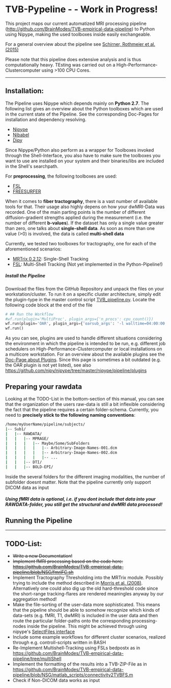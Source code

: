 # TVB-Pypeline - - Work in Progress!

This project maps our current automatized MRI processing pipeline (http://github.com/BrainModes/TVB-empirical-data-pipeline) 
to Python using Nipype, making the used toolboxes inside easily exchangeable.

For a general overview about the pipeline see [Schirner, Rothmeier et al. (2015)](http://www.sciencedirect.com/science/article/pii/S1053811915002505)

Please note that this pipeline does extensive analysis and is thus computationally heavy. TEsting was carried out on a High-Performance-Clustercomputer using >100 CPU Cores.

----------

## Installation:
The Pipeline uses Nipype which depends mainly on **Python 2.7**. The following list gives an overview about the Python toolboxes which are used in the current state of the Pipeline. See the corresponding Doc-Pages for installation and dependency resolving.
+ [Nipype](http://nipy.org/nipype/users/install.html)
+ [Nibabel](http://nipy.org/nibabel/installation.html#installation)
+ [Dipy](http://nipy.org/dipy/installation.html)

Since Nipype/Python also perform as a wrapper for Toolboxes invoked through the Shell-Interface, you also have to make sure the toolboxes you want to use are installed on your system and their binaries/libs are included in the Shell's searchpath.

For **preprocessing**, the following toolboxes are used:
+ [FSL](http://fsl.fmrib.ox.ac.uk/fsl/fslwiki/)
+ [FREESURFER](https://surfer.nmr.mgh.harvard.edu/fswiki/DownloadAndInstall)

When it comes to **fiber tractography**, there is a vast number of available tools for that. Their usage also highly depens on how your dwMRI-Data was recorded. One of the main parting points is the number of different diffusion-gradient strengths applied during the measurement (i.e. the number of different **b-values**). If the dataset has only a single value greater than zero, one talks about **single-shell data**. As soon as more than one value (>0) is involved, the data is called **multi-shell data**

Currently, we tested two toolboxes for tractography, one for each of the aforementioned scenarios:
 + [MRTrix 0.2.12](http://jdtournier.github.io/mrtrix-0.2/index.html): Single-Shell Tracking
 + [FSL](http://fsl.fmrib.ox.ac.uk/fsl/fslwiki/FDT): Multi-Shell Tracking (Not yet implemented in the Python-Pipeline!)


##### Install the Pipeline
Download the files from the GitHub Repository and unpack the files on your workstation/cluster. 
To run it on a specific cluster architecture, simply edit the plugin-type in the master control script [TVB_pipeline.py](https://github.com/srothmei/TVB-Pypeline/blob/master/workflows/TVB_pipeline.py).
Locate the following code block at the end of the file
```python
# ## Run the Workflow
#wf.run(plugin='MultiProc', plugin_args={'n_procs': cpu_count()})
wf.run(plugin='OAR', plugin_args={'oarsub_args': '-l walltime=04:00:00'})
wf.run()
```
As you can see, plugins are used to handle different situations considering the environment in which the pipeline is intended to be run, e.g. different job schedulers on High-Performance-Clustercomputer or local installations on a multicore workstation.
For an overview about the available plugins see the [Doc-Page about Plugins](http://nipy.org/nipype/users/plugins.html). Since this page is sometimes a bit outdated (e.g. the OAR plugin is not yet listed), see also https://github.com/nipy/nipype/tree/master/nipype/pipeline/plugins

## Preparing your rawdata
Looking at the TODO-List in the bottom-section of this manual, you can see that the organization of the users raw-data is still a bit inflexible considering the fact that the pipeline requires a certain folder-schema. Currently, you need to **precisely stick to the following naming conventions**:
```bash
/home/myUserName/pipeline/subjects/
|-- Sub1/
|   |-- RAWDATA/
|   |   |-- MPRAGE/
|   |   |   |-- Maybe/Some/SubFolders
|   |   |   |   |-- Arbitrary-Image-Names-001.dcm
|   |   |   |   |-- Arbitrary-Image-Names-002.dcm
|   |   |   |   |-- ...
|   |   |-- DTI/ 
|   |   |-- BOLD-EPI/ 
```
Inside the several folders for the different imaging modalities, the number of subfolder doesnt matter.
Note that the pipeline currently only support DICOM data as input

##### Using fMRI data is optional, i.e. if you dont include that data into your RAWDATA-folder, you still get the structural and dwMRI data processed!

## Running the Pipeline



----------

## TODO-List:
+ ~~Write a new Documentation!~~
+ ~~Implement fMRI processing based on the code here: https://github.com/BrainModes/TVB-empirical-data-pipeline/blob/NSG/fmriFC.sh~~
+ Implement Tractography Thresholding into the MRTrix module. Possibly trying to include the method described in [Morris et al. (2008)](http://www.sciencedirect.com/science/article/pii/S1053811908007301). Alternatively one could also dig up the old hard-threshold code since the short-range tracking-flares are rendered meaningles anyway by our aggregation method!
+ Make the file-sorting of the user-data more sophisticated. This means that the pipeline should be able to somehow recognize which kinds of data-sets (e.g. fMRI, T1, dwMRI) is included in the user data and then route the particular folder-paths onto the corresponding processing-nodes inside the pipeline. This might be achieved through using nipype's [SelectFiles interface](http://nipy.org/nipype/users/select_files.html)
+ Include some example workflows for different cluster scenarios, realized through e.g. controll-scripts written in BASH
+ Re-Implement Multishell-Tracking using FSLs bedpostx as in https://github.com/BrainModes/TVB-empirical-data-pipeline/tree/multiShell
+ Implement the formatting of the results into a TVB-ZIP-File as in https://github.com/BrainModes/TVB-empirical-data-pipeline/blob/NSG/matlab_scripts/connectivity2TVBFS.m
+ Check if Non-DICOM data works as input
